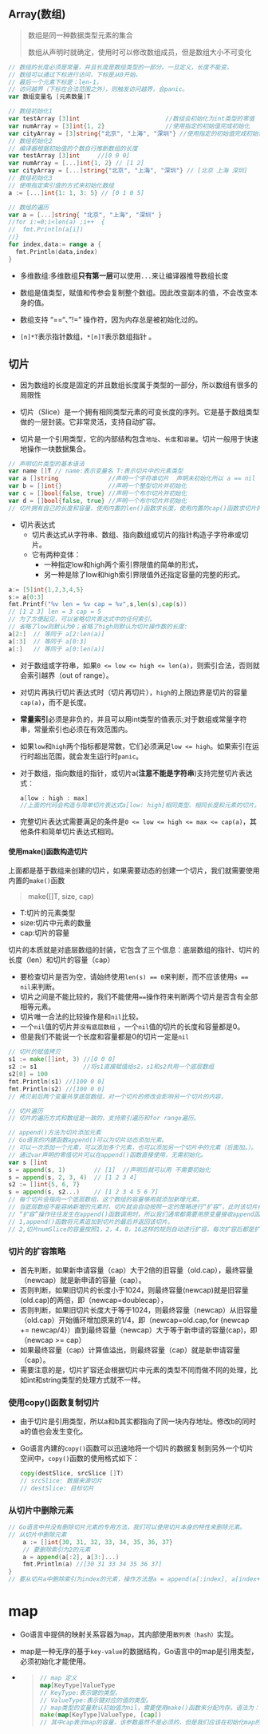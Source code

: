 ## Array(数组)

>数组是同一种数据类型元素的集合
>
>数组从声明时就确定，使用时可以修改数组成员，但是数组大小不可变化

```go
// 数组的长度必须是常量，并且长度是数组类型的一部分。一旦定义，长度不能变。
// 数组可以通过下标进行访问，下标是从0开始，
// 最后一个元素下标是：len-1，
// 访问越界（下标在合法范围之外），则触发访问越界，会panic。
var 数组变量名 [元素数量]T
```

```go
// 数组初始化1
var testArray [3]int                        //数组会初始化为int类型的零值
var numArray = [3]int{1, 2}                 //使用指定的初始值完成初始化
var cityArray = [3]string{"北京", "上海", "深圳"} //使用指定的初始值完成初始化
// 数组初始化2
// 编译器根据初始值的个数自行推断数组的长度
var testArray [3]int 	 //[0 0 0]
var numArray = [...]int{1, 2} // [1 2]
var cityArray = [...]string{"北京", "上海", "深圳"} // [北京 上海 深圳]
// 数组初始化3
// 使用指定索引值的方式来初始化数组
a := [...]int{1: 1, 3: 5} // [0 1 0 5]
```

```go
// 数组的遍历
var a = [...]string{ "北京", "上海", "深圳" }
//for i:=0;i<len(a) ;i++  {
//	fmt.Println(a[i])
//}
for index,data:= range a {
  fmt.Println(data,index)
}
```

* 多维数组:多维数组**只有第一层**可以使用`...`来让编译器推导数组长度

* 数组是值类型，赋值和传参会复制整个数组。因此改变副本的值，不会改变本身的值。
* 数组支持 “==“、”!=” 操作符，因为内存总是被初始化过的。
* `[n]*T`表示指针数组，`*[n]T`表示数组指针 。

## 切片

* 因为数组的长度是固定的并且数组长度属于类型的一部分，所以数组有很多的局限性

* 切片（Slice）是一个拥有相同类型元素的可变长度的序列。它是基于数组类型做的一层封装。它非常灵活，支持自动扩容。

* 切片是一个引用类型，它的内部结构包含`地址`、`长度`和`容量`。切片一般用于快速地操作一块数据集合。

```go
// 声明切片类型的基本语法
var name []T // name:表示变量名 T:表示切片中的元素类型
var a []string              //声明一个字符串切片  声明未初始化所以 a == nil
var b = []int{}             //声明一个整型切片并初始化 
var c = []bool{false, true} //声明一个布尔切片并初始化
var d = []bool{false, true} //声明一个布尔切片并初始化
// 切片拥有自己的长度和容量，使用内置的len()函数求长度，使用内置的cap()函数求切片的容量。
```

* 切片表达式
  * 切片表达式从字符串、数组、指向数组或切片的指针构造子字符串或切片。
  * 它有两种变体：
    * 一种指定low和high两个索引界限值的简单的形式，
    * 另一种是除了low和high索引界限值外还指定容量的完整的形式。

```go
a:= [5]int{1,2,3,4,5}
s:= a[0:3]
fmt.Printf("%v len = %v cap = %v",s,len(s),cap(s))
// [1 2 3] len = 3 cap = 5
// 为了方便起见，可以省略切片表达式中的任何索引。
// 省略了low则默认为0；省略了high则默认为切片操作数的长度:
a[2:]  // 等同于 a[2:len(a)]
a[:3]  // 等同于 a[0:3]
a[:]   // 等同于 a[0:len(a)]
```

* 对于数组或字符串，如果`0 <= low <= high <= len(a)`，则索引合法，否则就会索引越界（out of range）。
* 对切片再执行切片表达式时（切片再切片），`high`的上限边界是切片的容量`cap(a)`，而不是长度。
* **常量索引**必须是非负的，并且可以用int类型的值表示;对于数组或常量字符串，常量索引也必须在有效范围内。
* 如果`low`和`high`两个指标都是常数，它们必须满足`low <= high`。如果索引在运行时超出范围，就会发生运行时`panic`。

* 对于数组，指向数组的指针，或切片a(**注意不能是字符串**)支持完整切片表达式：

  ```go
  a[low : high : max]
  //上面的代码会构造与简单切片表达式a[low: high]相同类型、相同长度和元素的切片。另外，它会将得到的结果切片的容量设置为max-low。在完整切片表达式中只有第一个索引值（low）可以省略；它默认为0。
  ```

* 完整切片表达式需要满足的条件是`0 <= low <= high <= max <= cap(a)`，其他条件和简单切片表达式相同。

#### 使用make()函数构造切片

上面都是基于数组来创建的切片，如果需要动态的创建一个切片，我们就需要使用内置的`make()`函数

>make([]T, size, cap)

- T:切片的元素类型
- size:切片中元素的数量
- cap:切片的容量

切片的本质就是对底层数组的封装，它包含了三个信息：底层数组的指针、切片的长度（len）和切片的容量（cap）

* 要检查切片是否为空，请始终使用`len(s) == 0`来判断，而不应该使用`s == nil`来判断。
* 切片之间是不能比较的，我们不能使用`==`操作符来判断两个切片是否含有全部相等元素。 
* 切片唯一合法的比较操作是和`nil`比较。 
* 一个`nil`值的切片并`没有底层数组` ，一个`nil`值的切片的长度和容量都是0。
* 但是我们不能说一个长度和容量都是0的切片一定是`nil`

```go
// 切片的赋值拷贝
s1 := make([]int, 3) //[0 0 0]
s2 := s1             //将s1直接赋值给s2，s1和s2共用一个底层数组
s2[0] = 100
fmt.Println(s1) //[100 0 0]
fmt.Println(s2) //[100 0 0]
// 拷贝前后两个变量共享底层数组，对一个切片的修改会影响另一个切片的内容，

// 切片遍历
// 切片的遍历方式和数组是一致的，支持索引遍历和for range遍历。

// append()方法为切片添加元素
// Go语言的内建函数append()可以为切片动态添加元素。 
// 可以一次添加一个元素，可以添加多个元素，也可以添加另一个切片中的元素（后面加…）。
// 通过var声明的零值切片可以在append()函数直接使用，无需初始化。  
var s []int
s = append(s, 1)        // [1]  //声明后就可以用 不需要初始化
s = append(s, 2, 3, 4)  // [1 2 3 4]
s2 := []int{5, 6, 7}  
s = append(s, s2...)    // [1 2 3 4 5 6 7]
// 每个切片会指向一个底层数组，这个数组的容量够用就添加新增元素。
// 当底层数组不能容纳新增的元素时，切片就会自动按照一定的策略进行“扩容”，此时该切片指向的底层数组就会更换。
// “扩容”操作往往发生在append()函数调用时，所以我们通常都需要用原变量接收append函数的返回值。
// 1,append()函数将元素追加到切片的最后并返回该切片。
// 2,切片numSlice的容量按照1，2，4，8，16这样的规则自动进行扩容，每次扩容后都是扩容前的2倍。
```

### 切片的扩容策略

* 首先判断，如果新申请容量（cap）大于2倍的旧容量（old.cap），最终容量（newcap）就是新申请的容量（cap）。
* 否则判断，如果旧切片的长度小于1024，则最终容量(newcap)就是旧容量(old.cap)的两倍，即（newcap=doublecap），
* 否则判断，如果旧切片长度大于等于1024，则最终容量（newcap）从旧容量（old.cap）开始循环增加原来的1/4，即（newcap=old.cap,for {newcap += newcap/4}）直到最终容量（newcap）大于等于新申请的容量(cap)，即（newcap >= cap）
* 如果最终容量（cap）计算值溢出，则最终容量（cap）就是新申请容量（cap）。
* 需要注意的是，切片扩容还会根据切片中元素的类型不同而做不同的处理，比如int和string类型的处理方式就不一样。

### 使用copy()函数复制切片

* 由于切片是引用类型，所以a和b其实都指向了同一块内存地址。修改b的同时a的值也会发生变化。

* Go语言内建的`copy()`函数可以迅速地将一个切片的数据复制到另外一个切片空间中，`copy()`函数的使用格式如下：

  ```go
  copy(destSlice, srcSlice []T)
  // srcSlice: 数据来源切片
  // destSlice: 目标切片
  ```

### 从切片中删除元素

```go
// Go语言中并没有删除切片元素的专用方法，我们可以使用切片本身的特性来删除元素。 
// 从切片中删除元素
	a := []int{30, 31, 32, 33, 34, 35, 36, 37}
	// 要删除索引为2的元素
	a = append(a[:2], a[3:]...)
	fmt.Println(a) //[30 31 33 34 35 36 37]
}
// 要从切片a中删除索引为index的元素，操作方法是a = append(a[:index], a[index+1:]...)
```

# map

* Go语言中提供的映射关系容器为`map`，其内部使用`散列表（hash）`实现。

* map是一种无序的基于`key-value`的数据结构，Go语言中的map是引用类型，必须初始化才能使用。

* >```go
  >// map 定义
  >map[KeyType]ValueType
  >// KeyType:表示键的类型。
  >// ValueType:表示键对应的值的类型。
  >// map类型的变量默认初始值为nil，需要使用make()函数来分配内存。语法为：
  >make(map[KeyType]ValueType, [cap])
  >// 其中cap表示map的容量，该参数虽然不是必须的，但是我们应该在初始化map的时候就为其指定一个合适的容量。
  >```

